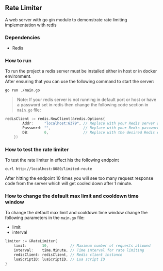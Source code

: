 ## Rate Limiter
A web server with go gin module to demonstrate rate limiting implementation with redis

### Dependencies
- Redis

### How to run
To run the project a redis server must be installed either in host or in docker environment.   
After ensuring that you can use the following command to start the server:
```sh
go run ./main.go
```

> Note: If your redis server is not running in default port or host or have a password set in redis then change the following code section in `main.go` file:   

```go
redisClient := redis.NewClient(&redis.Options{
		Addr:     "localhost:6379", // Replace with your Redis server address
		Password: "",               // Replace with your Redis password
		DB:       0,                // Replace with the desired Redis database index
	})
```


### How to test the rate limiter
To test the rate limiter in effect his the following endpoint
```sh
curl http://localhost:8080/limited-route
```

After hitting the endpoint 10 times you will see too many request response code from the server which will get cooled down after 1 minute.


### How to change the default max limit and cooldown time window
To change the default max limit and cooldown time window change the following parameters in the `main.go` file:   
- limit
- interval

```go
limiter := &RateLimiter{
	limit:       10,          // Maximum number of requests allowed
	interval:    time.Minute, // Time interval for rate limiting
	redisClient: redisClient, // Redis client instance
	luaScriptID: luaScriptID, // Lua script ID
}
```

